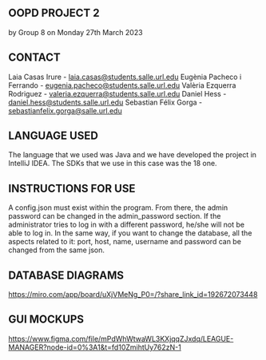 ## OOPD PROJECT 2

by Group 8 on Monday 27th March 2023

## CONTACT

Laia Casas Irure - laia.casas@students.salle.url.edu
Eugènia Pacheco i Ferrando - eugenia.pacheco@students.salle.url.edu
Valèria Ezquerra Rodriguez - valeria.ezquerra@students.salle.url.edu
Daniel Hess - daniel.hess@students.salle.url.edu
Sebastian Félix Gorga - sebastianfelix.gorga@salle.url.edu

## LANGUAGE USED

The language that we used was Java and we have developed the project in IntelliJ IDEA. The SDKs that we use in this case was the 18 one. 

## INSTRUCTIONS FOR USE

A config.json must exist within the program. From there, the admin password can be changed in the admin_password section. 
If the administrator tries to log in with a different password, he/she will not be able to log in. In the same way,
if you want to change the database, all the aspects related to it: port, host, name, username and password can be changed from the same json.
## DATABASE DIAGRAMS
https://miro.com/app/board/uXjVMeNg_P0=/?share_link_id=192672073448

## GUI MOCKUPS
https://www.figma.com/file/mPdWhWtwaWL3KXjqqZJxdq/LEAGUE-MANAGER?node-id=0%3A1&t=fd10ZmihtUy762zN-1
